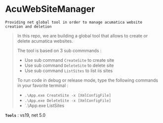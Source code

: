 # AcuWebSiteManager
```
Providing net global tool in order to manage acumatica website creation and deletion
```

> In this repo, we are building a global tool that allows to create or delete acumatica websites.
>
> The tool is based on 3 sub commmands :
> - Use sub command `CreateSite` to create site
> - Use sub command `DeleteSite` to delete site
> - Use sub command `ListSites` to list iis sites
>
> To run code in debug or release mode, type the following commands in your favorite terminal : 
> - `.\App.exe CreateSite -x [XmlConfigFile]`
> - `.\App.exe DeleteSite -x [XmlConfigFile]`
> - `.\App.exe ListSites
>

**`Tools`** : vs19, net 5.0